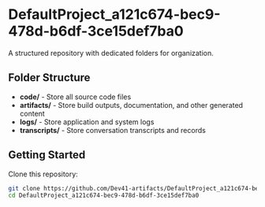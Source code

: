 # DefaultProject_a121c674-bec9-478d-b6df-3ce15def7ba0
A structured repository with dedicated folders for organization.

## Folder Structure

- **code/** - Store all source code files
- **artifacts/** - Store build outputs, documentation, and other generated content
- **logs/** - Store application and system logs
- **transcripts/** - Store conversation transcripts and records

## Getting Started

Clone this repository:
```bash
git clone https://github.com/Dev41-artifacts/DefaultProject_a121c674-bec9-478d-b6df-3ce15def7ba0
cd DefaultProject_a121c674-bec9-478d-b6df-3ce15def7ba0
```
